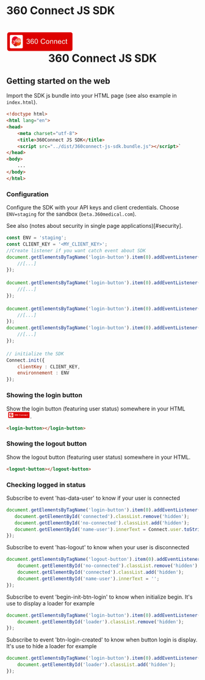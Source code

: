 # 360 Connect JS SDK

<h1 align="center">
<img align="center" src="test/docs/login-button-loggedout.png" height="52" alt="360connect login button" style="display:block">
360 Connect JS SDK
</h1>

## Getting started on the web

Import the SDK js bundle into your HTML page (see also example in `index.html`).

```html
<!doctype html>
<html lang="en">
<head>
    <meta charset="utf-8">
    <title>360Connect JS SDK</title>
    <script src="../dist/360connect-js-sdk.bundle.js"></script>`
</head>
<body>
    ...
</body>
</html>
```

### Configuration

Configure the SDK with your API keys and client credentials. Choose `ENV=staging` for the sandbox (`beta.360medical.com`).

See also (notes about security in single page applications)[#security].

```javascript
const ENV = 'staging';
const CLIENT_KEY = '<MY_CLIENT_KEY>';
//Create listener if you want catch event about SDK
document.getElementsByTagName('login-button').item(0).addEventListener('has-data-user', function (e) {
    //[...]
});

document.getElementsByTagName('login-button').item(0).addEventListener('has-logout', function (e) {
    //[...]
});

document.getElementsByTagName('login-button').item(0).addEventListener('begin-init-btn-login', function (e) {
    //[...]
});
document.getElementsByTagName('login-button').item(0).addEventListener('btn-login-created', function (e) {
    //[...]
});

// initialize the SDK
Connect.init({
    clientKey : CLIENT_KEY,
    environnement : ENV
});
```

### Showing the login button

Show the login button (featuring user status) somewhere in your HTML <img src="test/docs/login-button-loggedout.png" height="17" alt="360connect login button" style="display:inline-block;margin-left:4px">.


```html
<login-button></login-button>
```

### Showing the logout button

Show the logout button (featuring user status) somewhere in your HTML.


```html
<logout-button></logout-button>
```

### Checking logged in status
Subscribe to event 'has-data-user' to know if your user is connected
```javascript
document.getElementsByTagName('login-button').item(0).addEventListener('has-data-user', function (e) {
   document.getElementById('connected').classList.remove('hidden');
   document.getElementById('no-connected').classList.add('hidden');
   document.getElementById('name-user').innerText = Connect.user.toString();
});
```
Subscribe to event 'has-logout' to know when your user is disconnected
```javascript
document.getElementsByTagName('logout-button').item(0).addEventListener('has-logout', function (e) {
    document.getElementById('no-connected').classList.remove('hidden');
    document.getElementById('connected').classList.add('hidden');
    document.getElementById('name-user').innerText = '';
});
```
Subscribe to event 'begin-init-btn-login' to know when initialize begin. It's use to display a loader for example
```javascript
document.getElementsByTagName('login-button').item(0).addEventListener('begin-init-btn-login', function (e) {
    document.getElementById('loader').classList.remove('hidden');
});
```
Subscribe to event 'btn-login-created' to know when button login is display. It's use to hide a loader for example
```javascript
document.getElementsByTagName('login-button').item(0).addEventListener('btn-login-created', function (e) {
    document.getElementById('loader').classList.add('hidden');
});
```
